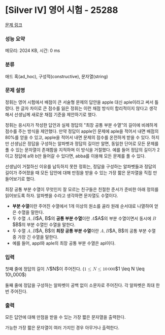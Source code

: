 # [Silver IV] 영어 시험 - 25288 

[문제 링크](https://www.acmicpc.net/problem/25288) 

### 성능 요약

메모리: 2024 KB, 시간: 0 ms

### 분류

애드 혹(ad_hoc), 구성적(constructive), 문자열(string)

### 문제 설명

<p>정휘는 영어 시험에서 배점이 큰 서술형 문제의 답안을 apple 대신 aple이라고 써서 틀렸다. 한 글자 차이로 큰 점수를 잃은 정휘는 이런 채점 방식이 합리적이지 않다고 생각해서 선생님께 새로운 채점 기준을 제안하기로 했다.</p>

<p>정휘는 응시자가 작성한 답안과 실제 정답의 "최장 공통 부분 수열"의 길이에 비례하게 점수를 주는 방식을 제안했다. 만약 정답이 apple인 문제에 aple을 적어서 내면 배점의 80%를 얻을 수 있고, apple을 적어서 내면 문제의 점수를 온전하게 받을 수 있다. 하지만 선생님은 정답을 구성하는 알파벳과 정답의 길이만 알면, 동일한 단어로 모든 문제를 풀 수 있는 문자열이 존재함을 지적하며 이 방식을 거절했다. 예를 들어 정답의 길이가 2이고 정답에 a와 b만 들어갈 수 있다면, abba를 이용해 모든 문제를 풀 수 있다.</p>

<p>선생님이 거절하신 이유를 납득하지 못한 정휘는, 정답을 구성하는 알파벳들과 정답의 길이가 주어졌을 때 모든 답안에 대해 만점을 받을 수 있는 가장 짧은 문자열을 직접 만들어보기로 했다.</p>

<p>최장 공통 부분 수열이 무엇인지 잘 모르는 친구들은 친절한 준서가 준비한 아래 정의를 읽어보도록 하자. 알파벳을 수라고 생각하면 문자열도 수열이다.</p>

<ul>
	<li><strong>부분 수열</strong>이란 주어진 수열에서 1개 이상의 원소를 골라 원래 순서대로 나열하여 얻은 수열을 말한다.</li>
	<li>두 수열 <mjx-container class="MathJax" jax="CHTML" style="font-size: 109%; position: relative;"><mjx-math class="MJX-TEX" aria-hidden="true"><mjx-mi class="mjx-i"><mjx-c class="mjx-c1D434 TEX-I"></mjx-c></mjx-mi><mjx-mo class="mjx-n"><mjx-c class="mjx-c2C"></mjx-c></mjx-mo><mjx-mi class="mjx-i" space="2"><mjx-c class="mjx-c1D435 TEX-I"></mjx-c></mjx-mi></mjx-math><mjx-assistive-mml unselectable="on" display="inline"><math xmlns="http://www.w3.org/1998/Math/MathML"><mi>A</mi><mo>,</mo><mi>B</mi></math></mjx-assistive-mml><span aria-hidden="true" class="no-mathjax mjx-copytext">$A, B$</span></mjx-container>의 <strong>공통 부분 수열</strong>이란 <mjx-container class="MathJax" jax="CHTML" style="font-size: 109%; position: relative;"><mjx-math class="MJX-TEX" aria-hidden="true"><mjx-mi class="mjx-i"><mjx-c class="mjx-c1D434 TEX-I"></mjx-c></mjx-mi></mjx-math><mjx-assistive-mml unselectable="on" display="inline"><math xmlns="http://www.w3.org/1998/Math/MathML"><mi>A</mi></math></mjx-assistive-mml><span aria-hidden="true" class="no-mathjax mjx-copytext">$A$</span></mjx-container>의 부분 수열이면서 동시에 <mjx-container class="MathJax" jax="CHTML" style="font-size: 109%; position: relative;"><mjx-math class="MJX-TEX" aria-hidden="true"><mjx-mi class="mjx-i"><mjx-c class="mjx-c1D435 TEX-I"></mjx-c></mjx-mi></mjx-math><mjx-assistive-mml unselectable="on" display="inline"><math xmlns="http://www.w3.org/1998/Math/MathML"><mi>B</mi></math></mjx-assistive-mml><span aria-hidden="true" class="no-mathjax mjx-copytext">$B$</span></mjx-container>의 부분 수열인 수열을 말한다.</li>
	<li>두 수열 <mjx-container class="MathJax" jax="CHTML" style="font-size: 109%; position: relative;"><mjx-math class="MJX-TEX" aria-hidden="true"><mjx-mi class="mjx-i"><mjx-c class="mjx-c1D434 TEX-I"></mjx-c></mjx-mi><mjx-mo class="mjx-n"><mjx-c class="mjx-c2C"></mjx-c></mjx-mo><mjx-mi class="mjx-i" space="2"><mjx-c class="mjx-c1D435 TEX-I"></mjx-c></mjx-mi></mjx-math><mjx-assistive-mml unselectable="on" display="inline"><math xmlns="http://www.w3.org/1998/Math/MathML"><mi>A</mi><mo>,</mo><mi>B</mi></math></mjx-assistive-mml><span aria-hidden="true" class="no-mathjax mjx-copytext">$A, B$</span></mjx-container>의 <strong>최장 공통 부분 수열</strong>이란 <mjx-container class="MathJax" jax="CHTML" style="font-size: 109%; position: relative;"><mjx-math class="MJX-TEX" aria-hidden="true"><mjx-mi class="mjx-i"><mjx-c class="mjx-c1D434 TEX-I"></mjx-c></mjx-mi><mjx-mo class="mjx-n"><mjx-c class="mjx-c2C"></mjx-c></mjx-mo><mjx-mi class="mjx-i" space="2"><mjx-c class="mjx-c1D435 TEX-I"></mjx-c></mjx-mi></mjx-math><mjx-assistive-mml unselectable="on" display="inline"><math xmlns="http://www.w3.org/1998/Math/MathML"><mi>A</mi><mo>,</mo><mi>B</mi></math></mjx-assistive-mml><span aria-hidden="true" class="no-mathjax mjx-copytext">$A, B$</span></mjx-container>의 공통 부분 수열 중 가장 긴 수열을 말한다.</li>
	<li>예를 들어, appl와 aple의 최장 공통 부분 수열은 apl이다.</li>
</ul>

### 입력 

 <p>첫째 줄에 정답의 길이 <mjx-container class="MathJax" jax="CHTML" style="font-size: 109%; position: relative;"><mjx-math class="MJX-TEX" aria-hidden="true"><mjx-mi class="mjx-i"><mjx-c class="mjx-c1D441 TEX-I"></mjx-c></mjx-mi></mjx-math><mjx-assistive-mml unselectable="on" display="inline"><math xmlns="http://www.w3.org/1998/Math/MathML"><mi>N</mi></math></mjx-assistive-mml><span aria-hidden="true" class="no-mathjax mjx-copytext">$N$</span></mjx-container>이 주어진다. (<mjx-container class="MathJax" jax="CHTML" style="font-size: 109%; position: relative;"><mjx-math class="MJX-TEX" aria-hidden="true"><mjx-mn class="mjx-n"><mjx-c class="mjx-c31"></mjx-c></mjx-mn><mjx-mo class="mjx-n" space="4"><mjx-c class="mjx-c2264"></mjx-c></mjx-mo><mjx-mi class="mjx-i" space="4"><mjx-c class="mjx-c1D441 TEX-I"></mjx-c></mjx-mi><mjx-mo class="mjx-n" space="4"><mjx-c class="mjx-c2264"></mjx-c></mjx-mo><mjx-mn class="mjx-n" space="4"><mjx-c class="mjx-c31"></mjx-c><mjx-c class="mjx-c30"></mjx-c></mjx-mn><mjx-mstyle><mjx-mspace style="width: 0.167em;"></mjx-mspace></mjx-mstyle><mjx-mn class="mjx-n"><mjx-c class="mjx-c30"></mjx-c><mjx-c class="mjx-c30"></mjx-c><mjx-c class="mjx-c30"></mjx-c></mjx-mn></mjx-math><mjx-assistive-mml unselectable="on" display="inline"><math xmlns="http://www.w3.org/1998/Math/MathML"><mn>1</mn><mo>≤</mo><mi>N</mi><mo>≤</mo><mn>10</mn><mstyle scriptlevel="0"><mspace width="0.167em"></mspace></mstyle><mn>000</mn></math></mjx-assistive-mml><span aria-hidden="true" class="no-mathjax mjx-copytext">$1 \leq N \leq 10\,000$</span></mjx-container>)</p>

<p>둘째 줄에 정답을 구성하는 알파벳이 공백 없이 소문자로 주어진다. 각 알파벳은 최대 한 번 주어진다.</p>

### 출력 

 <p>모든 답안에 대해 만점을 받을 수 있는 가장 짧은 문자열을 출력한다.</p>

<p>가능한 가장 짧은 문자열이 여러 가지인 경우 아무거나 출력한다.</p>

